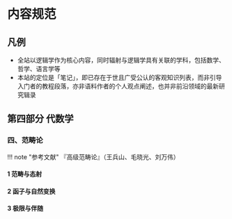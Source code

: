 # 内容规范

## 凡例
- 全站以逻辑学作为核心内容，同时辐射与逻辑学具有关联的学科，包括数学、哲学、语言学等
- 本站的定位是「笔记」，即已存在于世且广受公认的客观知识列表，而非引导入门者的教程段落，亦非语料作者的个人观点阐述，也并非前沿领域的最新研究辑录

## 第四部分 代数学
### 四、范畴论

!!! note "参考文献"
    『高级范畴论』（王兵山、毛晓光、刘万伟）

#### 1 范畴与态射

#### 2 函子与自然变换

#### 3 极限与伴随
